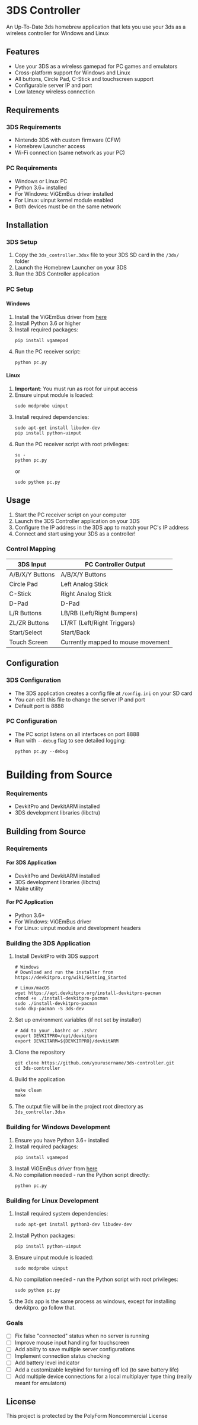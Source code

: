 # 3DS Controller
An Up-To-Date 3ds homebrew application that lets you use your 3ds as a wireless controller for Windows and Linux

## Features
- Use your 3DS as a wireless gamepad for PC games and emulators
- Cross-platform support for Windows and Linux
- All buttons, Circle Pad, C-Stick and touchscreen support
- Configurable server IP and port
- Low latency wireless connection

## Requirements

### 3DS Requirements
- Nintendo 3DS with custom firmware (CFW)
- Homebrew Launcher access
- Wi-Fi connection (same network as your PC)

### PC Requirements
- Windows or Linux PC
- Python 3.6+ installed
- For Windows: ViGEmBus driver installed
- For Linux: uinput kernel module enabled
- Both devices must be on the same network

## Installation

### 3DS Setup
1. Copy the `3ds_controller.3dsx` file to your 3DS SD card in the `/3ds/` folder
2. Launch the Homebrew Launcher on your 3DS
3. Run the 3DS Controller application

### PC Setup

#### Windows
1. Install the ViGEmBus driver from [here](https://github.com/ViGEm/ViGEmBus/releases)
2. Install Python 3.6 or higher
3. Install required packages:
   ```
   pip install vgamepad
   ```
4. Run the PC receiver script:
   ```
   python pc.py
   ```

#### Linux
1. **Important**: You must run as root for uinput access
2. Ensure uinput module is loaded:
   ```
   sudo modprobe uinput
   ```
3. Install required dependencies:
   ```
   sudo apt-get install libudev-dev
   pip install python-uinput
   ```
4. Run the PC receiver script with root privileges:
   ```
   su -
   python pc.py
   ```
   or
   ```
   sudo python pc.py
   ```

## Usage

1. Start the PC receiver script on your computer
2. Launch the 3DS Controller application on your 3DS
3. Configure the IP address in the 3DS app to match your PC's IP address
4. Connect and start using your 3DS as a controller!

### Control Mapping

| 3DS Input | PC Controller Output |
|-----------|----------------------|
| A/B/X/Y Buttons | A/B/X/Y Buttons |
| Circle Pad | Left Analog Stick |
| C-Stick | Right Analog Stick |
| D-Pad | D-Pad |
| L/R Buttons | LB/RB (Left/Right Bumpers) |
| ZL/ZR Buttons | LT/RT (Left/Right Triggers) |
| Start/Select | Start/Back |
| Touch Screen | Currently mapped to mouse movement |

## Configuration

### 3DS Configuration
- The 3DS application creates a config file at `/config.ini` on your SD card
- You can edit this file to change the server IP and port
- Default port is 8888

### PC Configuration
- The PC script listens on all interfaces on port 8888
- Run with `--debug` flag to see detailed logging:
  ```
  python pc.py --debug
  ```

# Building from Source

### Requirements
- DevkitPro and DevkitARM installed
- 3DS development libraries (libctru)

## Building from Source

### Requirements

#### For 3DS Application
- DevkitPro and DevkitARM installed
- 3DS development libraries (libctru)
- Make utility

#### For PC Application
- Python 3.6+
- For Windows: ViGEmBus driver
- For Linux: uinput module and development headers

### Building the 3DS Application

1. Install DevkitPro with 3DS support
   ```
   # Windows
   # Download and run the installer from https://devkitpro.org/wiki/Getting_Started

   # Linux/macOS
   wget https://apt.devkitpro.org/install-devkitpro-pacman
   chmod +x ./install-devkitpro-pacman
   sudo ./install-devkitpro-pacman
   sudo dkp-pacman -S 3ds-dev
   ```

2. Set up environment variables (if not set by installer)
   ```
   # Add to your .bashrc or .zshrc
   export DEVKITPRO=/opt/devkitpro
   export DEVKITARM=${DEVKITPRO}/devkitARM
   ```

3. Clone the repository
   ```
   git clone https://github.com/yourusername/3ds-controller.git
   cd 3ds-controller
   ```

4. Build the application
   ```
   make clean
   make
   ```

5. The output file will be in the project root directory as `3ds_controller.3dsx`

### Building for Windows Development

1. Ensure you have Python 3.6+ installed
2. Install required packages:
   ```
   pip install vgamepad
   ```
3. Install ViGEmBus driver from [here](https://github.com/ViGEm/ViGEmBus/releases)
4. No compilation needed - run the Python script directly:
   ```
   python pc.py
   ```

### Building for Linux Development

1. Install required system dependencies:
   ```
   sudo apt-get install python3-dev libudev-dev
   ```
2. Install Python packages:
   ```
   pip install python-uinput
   ```
3. Ensure uinput module is loaded:
   ```
   sudo modprobe uinput
   ```
4. No compilation needed - run the Python script with root privileges:
   ```
   sudo python pc.py
   ```
5. the 3ds app is the same process as windows, except for installing devkitpro. go follow that.

### Goals
- [ ] Fix false "connected" status when no server is running
- [ ] Improve mouse input handling for touchscreen
- [ ] Add ability to save multiple server configurations
- [ ] Implement connection status checking
- [ ] Add battery level indicator
- [ ] Add a customizable keybind for turning off lcd (to save battery life)
- [ ] Add multiple device connections for a local multiplayer type thing (really meant for emulators)

## License

This project is protected by the PolyForm Noncommercial License
